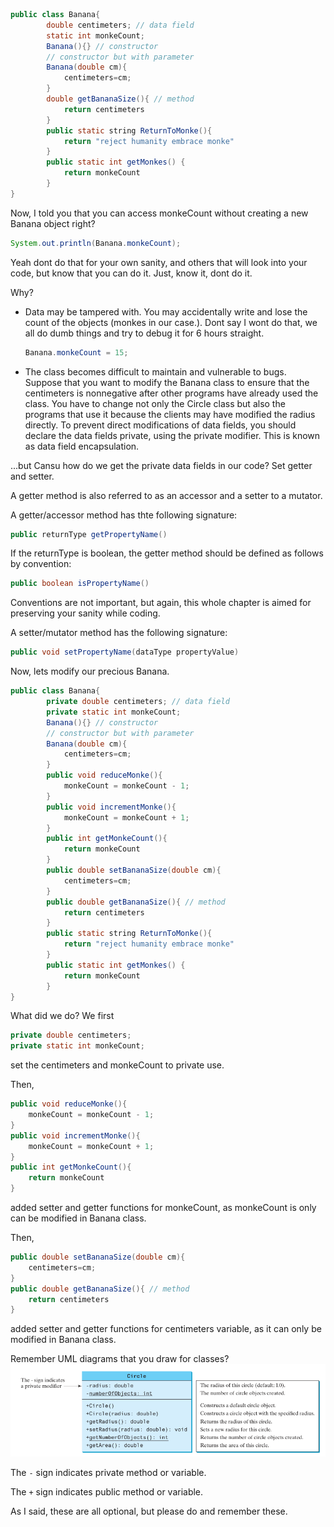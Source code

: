 ```java
public class Banana{
		double centimeters; // data field
		static int monkeCount;
		Banana(){} // constructor
		// constructor but with parameter
		Banana(double cm){
			centimeters=cm;
		}
		double getBananaSize(){ // method
			return centimeters
		}
		public static string ReturnToMonke(){
			return "reject humanity embrace monke"
		}
		public static int getMonkes() {
			return monkeCount
		}
}
```
Now, I told you that you can access monkeCount without creating a new Banana object right?
```java
System.out.println(Banana.monkeCount);
```
Yeah dont do that for your own sanity, and others that will look into your code, but know that you can do it. Just, know it, dont do it.

Why?
- Data may be tampered with.
	You may accidentally write and lose the count of the objects (monkes in our case.). Dont say I wont do that, we all do dumb things and try to debug it for 6 hours straight.
	```java
	Banana.monkeCount = 15;
	```
- The class becomes difficult to maintain and vulnerable to bugs.
	Suppose that you want to modify the Banana class to ensure that the centimeters is nonnegative after other programs have already used the class. You have to change not only the Circle class but also the programs that use it because the clients may have modified the radius directly.
To prevent direct modifications of data fields, you should declare the data fields private, using the private modifier. This is known as data field encapsulation.

...but Cansu how do we get the private data fields in our code?
Set getter and setter.

A getter method is also referred to as an accessor and a setter to a mutator. 

A getter/accessor method has thte following signature:
```java
public returnType getPropertyName()
```

If the returnType is boolean, the getter method should be defined as follows by convention:
```java
public boolean isPropertyName()
```
Conventions are not important, but again, this whole chapter is aimed for preserving your sanity while coding.

A setter/mutator method has the following signature:
```java
public void setPropertyName(dataType propertyValue)
```
Now, lets modify our precious Banana.
```java
public class Banana{
		private double centimeters; // data field
		private static int monkeCount;
		Banana(){} // constructor
		// constructor but with parameter
		Banana(double cm){
			centimeters=cm;
		}
		public void reduceMonke(){
			monkeCount = monkeCount - 1;
		}
		public void incrementMonke(){
			monkeCount = monkeCount + 1;
		}
		public int getMonkeCount(){
			return monkeCount
		}
		public double setBananaSize(double cm){
			centimeters=cm;	
		}
		public double getBananaSize(){ // method
			return centimeters
		}
		public static string ReturnToMonke(){
			return "reject humanity embrace monke"
		}
		public static int getMonkes() {
			return monkeCount
		}
}
```
What did we do? We first
```java
private double centimeters;
private static int monkeCount;
```
set the centimeters and monkeCount to private use.

Then, 
```java
public void reduceMonke(){
	monkeCount = monkeCount - 1;
}
public void incrementMonke(){
	monkeCount = monkeCount + 1;
}
public int getMonkeCount(){
	return monkeCount
}
```
added setter and getter functions for monkeCount, as monkeCount is only can be modified in Banana class.

Then,
```java
public double setBananaSize(double cm){
	centimeters=cm;	
}
public double getBananaSize(){ // method
	return centimeters
}
```
added setter and getter functions for centimeters variable, as it can only be modified in Banana class.

Remember UML diagrams that you draw for classes?
![img](https://github.com/canercetin-randomguy/cmpe211-midterm-review/blob/main/9.Objects%20and%20Classes/Pasted%20image%2020221127140852.png)

The `-` sign indicates private method or variable.

The `+` sign indicates public method or variable.

As I said, these are all optional, but please do and remember these. 
